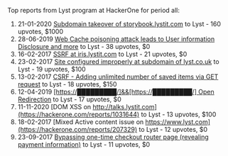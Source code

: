 Top reports from Lyst program at HackerOne for period all:

1. 21-01-2020 [Subdomain takeover of storybook.lystit.com](https://hackerone.com/reports/779442) to Lyst - 160 upvotes, $1000
2. 28-06-2019 [Web Cache poisoning attack leads to User information Disclosure and more](https://hackerone.com/reports/631589) to Lyst - 38 upvotes, $0
3. 16-02-2017 [SSRF at iris.lystit.com](https://hackerone.com/reports/206894) to Lyst - 21 upvotes, $0
4. 23-02-2017 [Site configured improperly at subdomain of lyst.co.uk](https://hackerone.com/reports/208480) to Lyst - 19 upvotes, $100
5. 13-02-2017 [CSRF - Adding unlimited number of saved items via GET request](https://hackerone.com/reports/205953) to Lyst - 18 upvotes, $150
6. 12-04-2019 [[https://█████████/]&&[https://█████████/] Open Redirection](https://hackerone.com/reports/537047) to Lyst - 17 upvotes, $0
7. 11-11-2020 [DOM XSS on http://talks.lystit.com](https://hackerone.com/reports/1031644) to Lyst - 13 upvotes, $100
8. 18-02-2017 [Mixed Active content issue on https://www.lyst.com](https://hackerone.com/reports/207329) to Lyst - 12 upvotes, $0
9. 23-09-2017 [Bypassing one-time checkout router page (revealing payment information)](https://hackerone.com/reports/271176) to Lyst - 11 upvotes, $0

